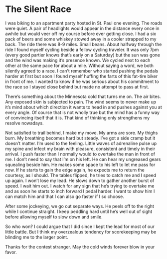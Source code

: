 # The Silent Race
I was biking to an apartment party hosted in St. Paul one evening. The roads were quiet. A pair of headlights would appear in the distance every once in awhile but would veer off my course before ever getting close. I had a six pack of beers and some whiskey stowed away in a cooler strapped to my back. The ride there was 8-9 miles. Small beans. About halfway through the ride I found myself cycling beside a fellow cycling traveler. It was only 7pm (every good partier knows that’s early on a Saturday) but the sun was gone and the wind was making it’s presence known. We cycled next to each other at the same pace for about a mile. Without saying a word, we both silently agreed to a race. I can’t remember who started pushing the pedals harder at first but soon I found myself huffing the farts of this fat-tire biker in front of me. I wanted to know if he was serious about his commitment to the race so I stayed close behind but made no attempt to pass at first.

There’s something about the Minnesota cold that turns me on. The air bites. Any exposed skin is subjected to pain. The wind seems to never make up it’s mind about which direction it wants to head in and pushes against you at every angle. Of course that is not wholly true but the mind has a funny way of  convincing itself that it is. That kind of thinking only strengthens my resolve nowadays.

Not satisfied to trail behind, I make my move. My arms are sore. My thighs burn. My breathing becomes hard but steady. I’ve got a side cramp but it doesn’t matter. I’m used to the feeling. Little waves of adrenaline pulse up my spine and infect my brain with pleasure, consistent and timely in their arrival. I push faster than I normally would to overtake the man in front of me. I don’t need to say that I’m on his left. He can hear my ungreased gears squealing beside him. He makes some space to his left to let me pass for now. If he starts to gain the edge again, he expects me to return the courtesy, as I should. The tables flipped, he tries to catch me and I speed up again. I won’t lose my lead. He slows down to gather another burst of speed. I wait him out. I watch for any sign that he’s trying to overtake me and as soon he starts to inch forward I pedal harder. I want to show him I can match him and that I can also go faster if I so choose.

After some jockeying, we go out separate ways. He peels off to the right while I continue straight. I keep peddling hard until he’s well out of sight before allowing myself to slow down and smile.

So who won? I could argue that I did since I kept the lead for most of our little battle. But I think my overzealous tendency for scorekeeping may be blinding me to the larger point.

Thanks for the contest stranger. May the cold winds forever blow in your favor.
